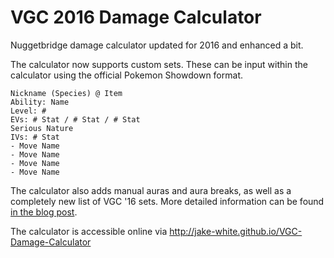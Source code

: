 # VGC 2016 Damage Calculator
Nuggetbridge damage calculator updated for 2016 and enhanced a bit.

The calculator now supports custom sets.  These can be input within the calculator using the official Pokemon Showdown format.

```
Nickname (Species) @ Item
Ability: Name
Level: #
EVs: # Stat / # Stat / # Stat
Serious Nature
IVs: # Stat
- Move Name
- Move Name
- Move Name
- Move Name
```

The calculator also adds manual auras and aura breaks, as well as a completely new list of VGC '16 sets.  More detailed information can be found [in the blog post](http://nuggetbridge.com/blogs/entry/1149-vgc-2016-damage-calculator/).

The calculator is accessible online via http://jake-white.github.io/VGC-Damage-Calculator
